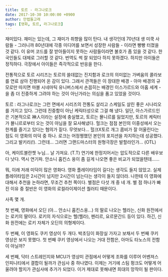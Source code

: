 ```yaml
---
title: 토르 - 라그나로크
date: 2017-10-30 10:00:00 +0900
author: 만렙돌고래
tags: [영화, 토르, 라그나로크]
---
```


재미있다. 재미는 있는데, 그 재미가 취향을 많이 탄다. 내 생각인데 70년대 생 미쿡 사람들 - 그러니까 80년대에 각종 미디어를 보면서 성장한 사람들 - 이라면 빵빵 터졌을 것 같다. 이 유머 코드를 잘 받아들이지 못하는 사람들이라면 불호가 좀 있을 것 같다. 한국인들도 대체로 그러할 것 같다. 번역도 썩 잘 되었다 하지 못하겠다. 하지만 아이들은 정직하다. 극장에서 아이들은 즉각적으로 반응을 한다.

전통적으로 토르 시리즈는 토르의 쓸데없는 진지함과 로크의 의미없는 가벼움의 콜라보를 연료 삼아 진행되어 온 감이 있다. 그래서 관객들은 이 장대한 배경 - 아마 배경의 규모로만 따지면 마블 시네마틱 유니버스에서 손꼽히는 배경인 이스가르드와 아홉 세계 - 을 좀 더 진중하게 그려야 하는 것이 아닌가라는 의심을 품고 있었을 것이다. 

토르 : 라그나로크는 그런 면에서 시리즈의 전통도 살리고 스케일도 살린 좋은 시나리오를 가지고 있다. 그런데 진중함이 아닌 케릭터성으로 그걸 해 냈다. 일단, 아스가르드인은 기본적으로 神人이라는 설정에 충실했고, 토르는 묠니르를 잃었지만, 토르의 케릭터가 묠니르로부터 오는 것이 아님을 잘 묘사해냈다. 헐크는 점점 본인의 이중성에서 오는 한계를 즐기고 있다는 혐의가 짙다. 무엇보다... 헐크X토르 개그 콤비가 잘 어울린다는 점도 이 영화의 미덕 중 하나. 로크는 어정쩡했던 본인의 포지션을 차지하는데 성공했다. 그리고 발키리(!). 그런데... 그러면 그랜드마스터의 원형극장은 발할라인가... (OTL)

아, 케이트블란쳇 누님... 날 가져요. (T.T) 연기에 한정지어서는 압도적으로 다른 배우보다 낫다. 역시 연기파. 안소니 홉킨스 옹이 좀 길게 나오면 좋은 비교가 되었을텐데......

뭐, 이래 저래 미덕이 많은 영화다. 영화 플레이타임이 길다는 생각도 들지 않았고. 실제 플레이타임은 2시간이 넘지만 2시간이 넘는다는 생각이 들지 않더라. 나한테 이 영화에 대해서 추천을 논하라면, 무조건 추천 쪽이다. 별점은 다섯 개 중 네 개. 별 점 하나가 빠진 이유 중 절반은 이 영화의 로컬라이제이션 퀄러티 때문이다.

사족 몇 개.

첫 번째, 영화에서 오딘 (아... 안소니 홉킨스옹...) 의 딸로 나오는 헬라는, 신화 원전에서는 로키의 딸이다. 로키의 자식으로는 헬(헬라), 펜리르, 요르문간드 등이 있다. 하긴, 신화 원전에는 로키 자체가 오딘의 의형제이다.

두 번째, 이 영화도 쿠키 영상이 두 개다. 박초딩이 화장실 가자고 보채서 두 번째 쿠키 영상은 보지 못했다. 첫 번째 쿠키 영상에서 나오는 거대 전함은, 아마도 타노스의 전함이 아닐까?

세 번째, 닥터 스트레인지와 MCU가 영상미 관점에서 어떻게 조화를 이루어 어벤져스 인피니티에서 결합이 될까가 관심사 중 하나였다. 이제는 거기에 스팀 펑크도 어떻게 어울려야 할지가 관심사에 추가가 되었다. 이거 제대로 못해내면 희대의 망작이 될 판이다.
